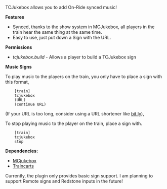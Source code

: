 TCJukebox allows you to add On-Ride synced music!

**Features**

* Synced, thanks to the show system in MCJukebox, all players in the train hear the same thing at the same time.
* Easy to use, just put down a Sign with the URL.

**Permissions**

* *tcjukebox.build* - Allows a player to build a TCJukebox sign

**Music Signs**

To play music to the players on the train, you only have to place a sign with this format,
```
    [train]
    tcjukebox
    (URL)
    (continue URL)
 ```
(If your URL is too long, consider using a URL shortener like [bit.ly]('https://bit.ly')),

To stop playing music to the player on the train, place a sign with.
```
    [train]
    tcjukebox
    stop
 ```   



**Dependencies:**

* [MCjukebox]('https://www.spigotmc.org/resources/mcjukebox.16024/')
* [Traincarts]('https://www.spigotmc.org/resources/traincarts.39592/')



Currently, the plugin only provides basic sign support. I am planning to support Remote signs and Redstone inputs in the future!
